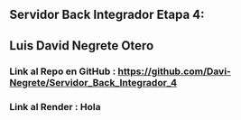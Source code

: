 ## Servidor Back Integrador Etapa 4:

## Luis David Negrete Otero

### Link al Repo en GitHub : https://github.com/Davi-Negrete/Servidor_Back_Integrador_4

### Link al Render : Hola